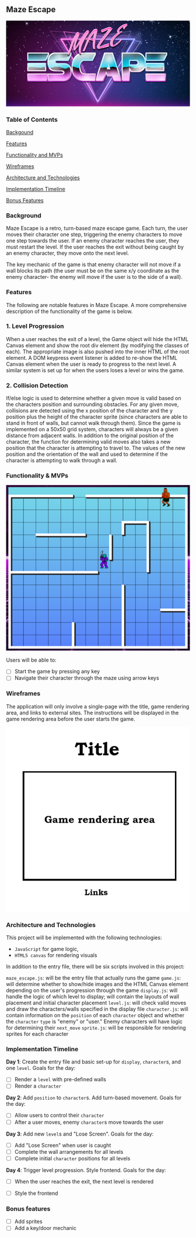 ## Maze Escape

![logo](https://github.com/gkopplin/maze-escape/blob/master/assets/logo.jpg)

### Table of Contents
[Backgound](#background)

[Features](#features)

[Functionality and MVPs](#functionality)

[Wireframes](#wireframes)

[Architecture and Technologies](#architecture)

[Implementation Timeline](#implementation)

[Bonus Features](#bonus)


### <a name="backgound"></a> Background

Maze Escape is a retro, turn-based maze escape game. Each turn, the user moves their character one step, triggering the enemy characters to move one step towards the user. If an enemy character reaches the user, they must restart the level. If the user reaches the exit without being caught by an enemy character, they move onto the next level. 

The key mechanic of the game is that enemy character will not move if a wall blocks its path (the user must be on the same x/y coordinate as the enemy character- the enemy will move if the user is to the side of a wall).

### <a name="features"></a> Features
The following are notable features in Maze Escape. A more comprehensive description of the functionality of the game is below.

### 1. Level Progression
When a user reaches the exit of a level, the Game object will hide the HTML Canvas element and show the root div element (by modifying the classes of each). The appropriate image is also pushed into the inner HTML of the root element. A DOM keypress event listener is added to re-show the HTML Canvas element when the user is ready to progress to the next level. A similar system is set up for when the users loses a level or wins the game.

### 2. Collision Detection
If/else logic is used to determine whether a given move is valid based on the characters position and surrounding obstacles. For any given move, collisions are detected using the x position of the character and the y position plus the height of the character sprite (since characters are able to stand in front of walls, but cannot walk through them). Since the game is implemented on a 50x50 grid system, characters will always be a given distance from adjacent walls. In addition to the original position of the character, the function for determining valid moves also takes a new position that the character is attempting to travel to. The values of the new position and the orientation of the wall and used to determine if the character is attempting to walk through a wall.

### <a name="functionality"></a> Functionality & MVPs 
![screen_shot](https://github.com/gkopplin/maze-escape/blob/master/assets/maze-escape-screenshot.png)

Users will be able to:

- [ ] Start the game by pressing any key
- [ ] Navigate their character through the maze using arrow keys

### <a name="wireframes"></a> Wireframes

The application will only involve a single-page with the title, game rendering area, and links to external sites. The instructions will be displayed in the game rendering area before the user starts the game.

![wireframes](https://github.com/gkopplin/maze-escape/blob/master/assets/maze-escape-wireframe.jpg)


### <a name="architecture"></a> Architecture and Technologies

This project will be implemented with the following technologies:

- `JavaScript` for game logic,
- `HTML5 canvas` for rendering visuals

In addition to the entry file, there will be six scripts involved in this project:

`maze_escape.js`: will be the entry file that actually runs the game
`game.js`: will determine whether to show/hide images and the HTML Canvas element depending on the user's progression through the game
`display.js`: will handle the logic of which level to display; will contain the layouts of wall placement and initial character placement
`level.js`: will check valid moves and draw the characters/walls specified in the display file
`character.js`: will contain information on the `position` of each `character` object and whether the `character` `type` is "enemy" or "user." Enemy characters will have logic for determining their `next_move`
`sprite.js`: will be responsible for rendering sprites for each character

### <a name="implementation"></a> Implementation Timeline

**Day 1**: Create the entry file and basic set-up for `display`, `character`s, and one `level`. Goals for the day:

- [ ] Render a `level` with pre-defined walls
- [ ] Render a `character`

**Day 2**: Add `position` to `character`s. Add turn-based movement. Goals for the day:

- [ ] Allow users to control their `character`
- [ ] After a user moves, enemy `character`s move towards the user

**Day 3**: Add new `level`s and "Lose Screen". Goals for the day:

- [ ] Add "Lose Screen" when user is caught
- [ ] Complete the wall arrangements for all levels
- [ ] Complete initial `character` positions for all levels

**Day 4**: Trigger level progression. Style frontend. Goals for the day:

- [ ] When the user reaches the exit, the next level is rendered
- [ ] Style the frontend


### <a name="bonus"></a> Bonus features

- [ ] Add sprites
- [ ] Add a key/door mechanic
